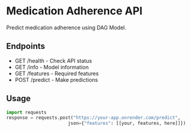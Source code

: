 # Medication Adherence API

Predict medication adherence using DAG Model.

## Endpoints
- GET /health - Check API status
- GET /info - Model information  
- GET /features - Required features
- POST /predict - Make predictions

## Usage
```python
import requests
response = requests.post("https://your-app.onrender.com/predict", 
                       json={"features": [[your, features, here]]})